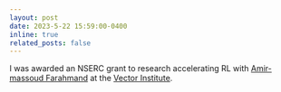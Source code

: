 ```yaml
---
layout: post
date: 2023-5-22 15:59:00-0400
inline: true
related_posts: false
---
```


I was awarded an NSERC grant to research accelerating RL with [Amir-massoud Farahmand](sologen.net) at the [Vector Institute](https://vectorinstitute.ai/).